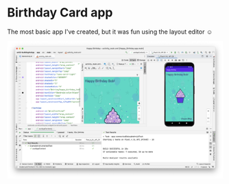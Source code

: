 # Birthday Card app

The most basic app I've created, but it was fun using the layout editor :relaxed:

![](./bday-screenshot.png)
